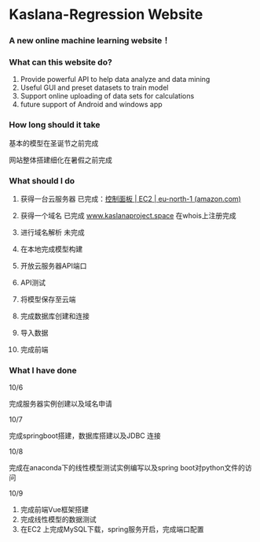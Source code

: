 # Kaslana-Regression Website
### A new online machine learning website！

### What can this website do?

1. Provide powerful API to help data analyze and data mining
2. Useful GUI and preset datasets to train model
3. Support online uploading of data sets for calculations
4. future support of Android and windows app

### How long should it take

基本的模型在圣诞节之前完成

网站整体搭建细化在暑假之前完成

### What should I do

1. 获得一台云服务器 已完成：[控制面板 | EC2 | eu-north-1 (amazon.com)](https://eu-north-1.console.aws.amazon.com/ec2/home?region=eu-north-1#Home:)
2. 获得一个域名 已完成 www.kaslanaproject.space 在whois上注册完成

3. 进行域名解析 未完成
4. 在本地完成模型构建

5. 开放云服务器API端口
6. API测试
7. 将模型保存至云端
8. 完成数据库创建和连接
9. 导入数据
10. 完成前端

### What I have done

10/6

完成服务器实例创建以及域名申请

10/7

完成springboot搭建，数据库搭建以及JDBC 连接

10/8

完成在anaconda下的线性模型测试实例编写以及spring boot对python文件的访问

10/9

1. 完成前端Vue框架搭建
2. 完成线性模型的数据测试
3. 在EC2 上完成MySQL下载，spring服务开启，完成端口配置
